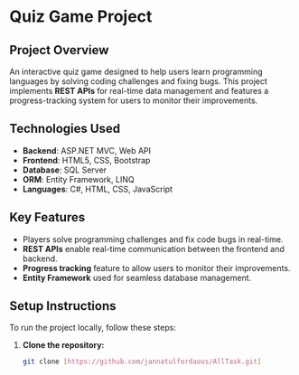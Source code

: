 # Quiz Game Project

## Project Overview  
An interactive quiz game designed to help users learn programming languages by solving coding challenges and fixing bugs. This project implements **REST APIs** for real-time data management and features a progress-tracking system for users to monitor their improvements.

## Technologies Used  
- **Backend**: ASP.NET MVC, Web API  
- **Frontend**: HTML5, CSS, Bootstrap  
- **Database**: SQL Server  
- **ORM**: Entity Framework, LINQ  
- **Languages**: C#, HTML, CSS, JavaScript  

## Key Features  
- Players solve programming challenges and fix code bugs in real-time.
- **REST APIs** enable real-time communication between the frontend and backend.
- **Progress tracking** feature to allow users to monitor their improvements.
- **Entity Framework** used for seamless database management.

## Setup Instructions  
To run the project locally, follow these steps:

1. **Clone the repository:**
   ```bash
   git clone [https://github.com/jannatulferdaous/AllTask.git] 
